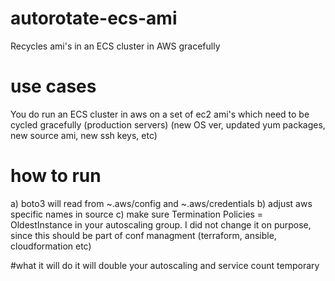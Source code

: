 # autorotate-ecs-ami
Recycles ami's in an ECS cluster in AWS gracefully
# use cases
You do run an ECS cluster in aws on a set of ec2 ami's which need to be cycled gracefully (production servers)
(new OS ver, updated yum packages, new source ami, new ssh keys, etc)
# how to run
a) boto3 will read from ~.aws/config and ~.aws/credentials
b) adjust aws specific names in source
c) make sure Termination Policies = OldestInstance in your autoscaling group. I did not change it on purpose, since this should be part of conf managment (terraform, ansible, cloudformation etc)

#what it will do
it will double your autoscaling and service count temporary
